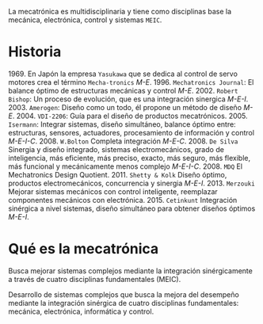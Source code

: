 La mecatrónica es multidisciplinaria y tiene como disciplinas base la mecánica, electrónica, control y sistemas `MEIC`.

# Historia

$1969$. En Japón la empresa `Yasukawa` que se dedica al control de servo motores crea el término `Mecha-tronics` *M-E*.
$1996$. `Mechatronics Journal`: El balance óptimo de estructuras mecánicas y control *M-E*.
$2002$. `Robert Bishop`: Un proceso de evolución, que es una integración sinergica *M-E-I*.
$2003$. `Amerogen`: Diseño como un todo, él propone un método de diseño *M-E*.
$2004$. `VDI-2206`: Guía para el diseño de productos mecatrónicos.
$2005$. `Isermann`: Integrar sistemas, diseño simultáneo, balance óptimo entre: estructuras, sensores, actuadores, procesamiento de información y control *M-E-I-C*.
$2008$. `W.Bolton` Completa integración *M-E-C*.
$2008$. `De Silva` Sinergia y diseño integrado, sistemas electromecánicos, grado de inteligencia, más eficiente, más preciso, exacto, más seguro, más flexible, más funcional y mecánicamente menos complejo *M-E-I-C*.
$2008$. `MDQ` El Mechatronics Design Quotient.
$2011$. `Shetty & Kolk` Diseño óptimo, productos electromecánicos, concurrencia y sinergia *M-E-I*.
$2013$. `Merzouki` Mejorar sistemas mecánicos con control inteligente, reemplazar componentes mecánicos con electrónica.
$2015$. `Cetinkunt` Integración sinérgica a nivel sistemas, diseño simultáneo para obtener diseños óptimos *M-E-I*.

# Qué es la mecatrónica
Busca mejorar sistemas complejos mediante la integración sinérgicamente a través de cuatro disciplinas fundamentales (MEIC).

Desarrollo de sistemas complejos que busca la mejora del desempeño mediante la integración sinérgica de cuatro disciplinas fundamentales: mecánica, electrónica, informática y control.